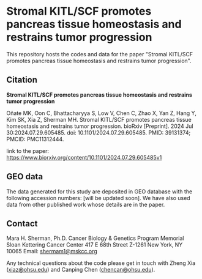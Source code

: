 # Stromal KITL/SCF promotes pancreas tissue homeostasis and restrains tumor progression

This repository hosts the codes and data for the paper "Stromal KITL/SCF promotes pancreas tissue homeostasis and restrains tumor progression".

## Citation
**Stromal KITL/SCF promotes pancreas tissue homeostasis and restrains tumor progression**

Oñate MK, Oon C, Bhattacharyya S, Low V, Chen C, Zhao X, Yan Z, Hang Y, Kim SK, Xia Z, Sherman MH. Stromal KITL/SCF promotes pancreas tissue homeostasis and restrains tumor progression. bioRxiv [Preprint]. 2024 Jul 30:2024.07.29.605485. doi: 10.1101/2024.07.29.605485. PMID: 39131374; PMCID: PMC11312444.

link to the paper: https://www.biorxiv.org/content/10.1101/2024.07.29.605485v1

## GEO data

The data generated for this study are deposited in GEO database with the following accession numbers: [will be updated soon]. We have also used data from other published work whose details are in the paper.

## Contact

Mara H. Sherman, Ph.D.
Cancer Biology & Genetics Program
Memorial Sloan Kettering Cancer Center
417 E 68th Street Z-1261
New York, NY 10065
Email: shermam1@mskcc.org

Any technical questions about the code please get in touch with Zheng Xia (xiaz@ohsu.edu) and Canping Chen (chencan@ohsu.edu).
